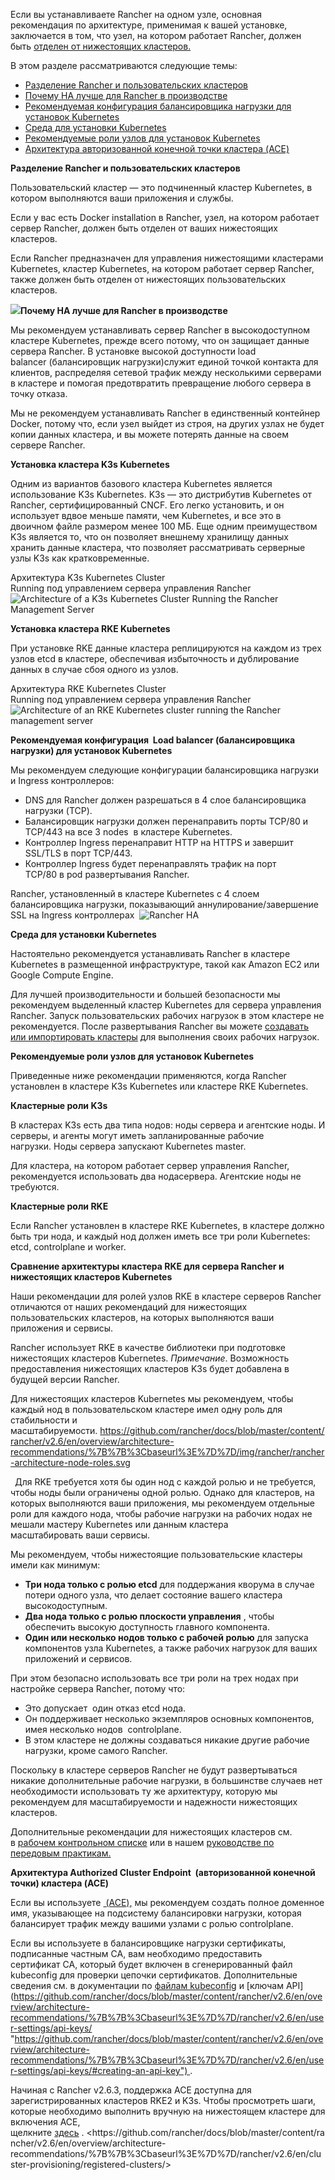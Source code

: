 ﻿






Если вы устанавливаете Rancher на одном узле, основная рекомендация по архитектуре, применимая к вашей установке, заключается в том, что узел, на котором работает Rancher, должен быть [отделен от нижестоящих кластеров.](https://github.com/rancher/docs/blob/master/content/rancher/v2.6/en/overview/architecture-recommendations/_index.md "https://github.com/rancher/docs/blob/master/content/rancher/v2.6/en/overview/architecture-recommendations/_index.md#separation-of-rancher-and-user-clusters")

В этом разделе рассматриваются следующие темы:

- [Разделение Rancher и пользовательских кластеров](https://github.com/rancher/docs/blob/master/content/rancher/v2.6/en/overview/architecture-recommendations/_index.md "https://github.com/rancher/docs/blob/master/content/rancher/v2.6/en/overview/architecture-recommendations/_index.md#separation-of-rancher-and-user-clusters")
- [Почему HA лучше для Rancher в производстве](https://github.com/rancher/docs/blob/master/content/rancher/v2.6/en/overview/architecture-recommendations/_index.md "https://github.com/rancher/docs/blob/master/content/rancher/v2.6/en/overview/architecture-recommendations/_index.md#why-ha-is-better-for-rancher-in-production")
- [Рекомендуемая конфигурация балансировщика нагрузки для установок Kubernetes](https://github.com/rancher/docs/blob/master/content/rancher/v2.6/en/overview/architecture-recommendations/_index.md "https://github.com/rancher/docs/blob/master/content/rancher/v2.6/en/overview/architecture-recommendations/_index.md#recommended-load-balancer-configuration-for-kubernetes-installations")
- [Среда для установки Kubernetes](https://github.com/rancher/docs/blob/master/content/rancher/v2.6/en/overview/architecture-recommendations/_index.md "https://github.com/rancher/docs/blob/master/content/rancher/v2.6/en/overview/architecture-recommendations/_index.md#environment-for-kubernetes-installations")
- [Рекомендуемые роли узлов для установок Kubernetes](https://github.com/rancher/docs/blob/master/content/rancher/v2.6/en/overview/architecture-recommendations/_index.md "https://github.com/rancher/docs/blob/master/content/rancher/v2.6/en/overview/architecture-recommendations/_index.md#recommended-node-roles-for-kubernetes-installations")
- [Архитектура авторизованной конечной точки кластера (ACE)](https://github.com/rancher/docs/blob/master/content/rancher/v2.6/en/overview/architecture-recommendations/_index.md "https://github.com/rancher/docs/blob/master/content/rancher/v2.6/en/overview/architecture-recommendations/_index.md#architecture-for-an-authorized-cluster-endpoint-ace")

**Разделение Rancher и пользовательских кластеров**

Пользовательский кластер — это подчиненный кластер Kubernetes, в котором выполняются ваши приложения и службы.

Если у вас есть Docker installation в Rancher, узел, на котором работает сервер Rancher, должен быть отделен от ваших нижестоящих кластеров.

Если Rancher предназначен для управления нижестоящими кластерами Kubernetes, кластер Kubernetes, на котором работает сервер Rancher, также должен быть отделен от нижестоящих пользовательских кластеров.

![](Aspose.Words.9417f876-1824-4ed7-8eb5-683338ccdbd4.001.png)**Почему HA лучше для Rancher в производстве**

Мы рекомендуем устанавливать сервер Rancher в высокодоступном кластере Kubernetes, прежде всего потому, что он защищает данные сервера Rancher. В установке высокой доступности load balancer (балансировщик нагрузки)служит единой точкой контакта для клиентов, распределяя сетевой трафик между несколькими серверами в кластере и помогая предотвратить превращение любого сервера в точку отказа.

Мы не рекомендуем устанавливать Rancher в единственный контейнер Docker, потому что, если узел выйдет из строя, на других узлах не будет копии данных кластера, и вы можете потерять данные на своем сервере Rancher.

**Установка кластера K3s Kubernetes**

Одним из вариантов базового кластера Kubernetes является использование K3s Kubernetes. K3s — это дистрибутив Kubernetes от Rancher, сертифицированный CNCF. Его легко установить, и он использует вдвое меньше памяти, чем Kubernetes, и все это в двоичном файле размером менее 100 МБ. Еще одним преимуществом K3s является то, что он позволяет внешнему хранилищу данных хранить данные кластера, что позволяет рассматривать серверные узлы K3s как кратковременные.

Архитектура K3s Kubernetes Cluster Running под управлением сервера управления Rancher  ![Architecture of a K3s Kubernetes Cluster Running the Rancher Management Server]({{}}/img/rancher/k3s-server-storage.svg)

**Установка кластера RKE Kubernetes**

При установке RKE данные кластера реплицируются на каждом из трех узлов etcd в кластере, обеспечивая избыточность и дублирование данных в случае сбоя одного из узлов.

Архитектура RKE Kubernetes Cluster Running под управлением сервера управления Rancher   ![Architecture of an RKE Kubernetes cluster running the Rancher management server]({{}}/img/rancher/rke-server-storage.svg)

**Рекомендуемая конфигурация  Load balancer (балансировщика нагрузки) для установок Kubernetes**

Мы рекомендуем следующие конфигурации балансировщика нагрузки и Ingress контроллеров:

- DNS для Rancher должен разрешаться в 4 слое балансировщика нагрузки (TCP).
- Балансировщик нагрузки должен перенаправить порты TCP/80 и TCP/443 на все 3 nodes  в кластере Kubernetes.
- Контроллер Ingress перенаправит HTTP на HTTPS и завершит SSL/TLS в порт TCP/443.
- Контроллер Ingress будет перенаправлять трафик на порт TCP/80 в pod развертывания Rancher.

Rancher, установленный в кластере Kubernetes с 4 слоем балансировщика нагрузки, показывающий аннулирование/завершение SSL на Ingress контроллерах  ![Rancher HA]({{}}/img/rancher/ha/rancher2ha.svg)

**Среда для установки Kubernetes**

Настоятельно рекомендуется устанавливать Rancher в кластере Kubernetes в размещенной инфраструктуре, такой как Amazon EC2 или Google Compute Engine.

Для лучшей производительности и большей безопасности мы рекомендуем выделенный кластер Kubernetes для сервера управления Rancher. Запуск пользовательских рабочих нагрузок в этом кластере не рекомендуется. После развертывания Rancher вы можете [создавать или импортировать кластеры](https://github.com/rancher/docs/blob/master/content/rancher/v2.6/en/overview/architecture-recommendations/%7B%7B%3Cbaseurl%3E%7D%7D/rancher/v2.6/en/cluster-provisioning "https://github.com/rancher/docs/blob/master/content/rancher/v2.6/en/overview/architecture-recommendations/%7B%7B%3Cbaseurl%3E%7D%7D/rancher/v2.6/en/cluster-provisioning") для выполнения своих рабочих нагрузок.

**Рекомендуемые роли узлов для установок Kubernetes**

Приведенные ниже рекомендации применяются, когда Rancher установлен в кластере K3s Kubernetes или кластере RKE Kubernetes.

**Кластерные роли K3s**

В кластерах K3s есть два типа нодов: ноды сервера и агентские ноды. И серверы, и агенты могут иметь запланированные рабочие нагрузки. Ноды сервера запускают Kubernetes master.

Для кластера, на котором работает сервер управления Rancher, рекомендуется использовать два нодасервера. Агентские ноды не требуются.

**Кластерные роли RKE**

Если Rancher установлен в кластере RKE Kubernetes, в кластере должно быть три нода, и каждый нод должен иметь все три роли Kubernetes: etcd, controlplane и worker.

**Сравнение архитектуры кластера RKE для сервера Rancher и нижестоящих кластеров Kubernetes**

Наши рекомендации для ролей узлов RKE в кластере серверов Rancher отличаются от наших рекомендаций для нижестоящих пользовательских кластеров, на которых выполняются ваши приложения и сервисы.

Rancher использует RKE в качестве библиотеки при подготовке нижестоящих кластеров Kubernetes. *Примечание*. Возможность предоставления нижестоящих кластеров K3s будет добавлена ​​в будущей версии Rancher.

Для нижестоящих кластеров Kubernetes мы рекомендуем, чтобы каждый нод в пользовательском кластере имел одну роль для стабильности и масштабируемости. <https://github.com/rancher/docs/blob/master/content/rancher/v2.6/en/overview/architecture-recommendations/%7B%7B%3Cbaseurl%3E%7D%7D/img/rancher/rancher-architecture-node-roles.svg> 

` `Для RKE требуется хотя бы один нод с каждой ролью и не требуется, чтобы ноды были ограничены одной ролью. Однако для кластеров, на которых выполняются ваши приложения, мы рекомендуем отдельные роли для каждого нода, чтобы рабочие нагрузки на рабочих нодах не мешали мастеру Kubernetes или данным кластера масштабировать ваши сервисы.

Мы рекомендуем, чтобы нижестоящие пользовательские кластеры имели как минимум:

- **Три нода только с ролью etcd** для поддержания кворума в случае потери одного узла, что делает состояние вашего кластера высокодоступным.
- **Два нода только с ролью плоскости управления** , чтобы обеспечить высокую доступность главного компонента.
- **Один или несколько нодов только с рабочей ролью** для запуска компонентов узла Kubernetes, а также рабочих нагрузок для ваших приложений и сервисов.

При этом безопасно использовать все три роли на трех нодах при настройке сервера Rancher, потому что:

- Это допускает  один отказ etcd нода.
- Он поддерживает несколько экземпляров основных компонентов, имея несколько нодов  controlplane.
- В этом кластере не должны создаваться никакие другие рабочие нагрузки, кроме самого Rancher.

Поскольку в кластере серверов Rancher не будут развертываться никакие дополнительные рабочие нагрузки, в большинстве случаев нет необходимости использовать ту же архитектуру, которую мы рекомендуем для масштабируемости и надежности нижестоящих кластеров.

Дополнительные рекомендации для нижестоящих кластеров см. в [рабочем контрольном списке](https://github.com/rancher/docs/blob/master/content/rancher/v2.6/en/overview/architecture-recommendations/%7B%7B%3Cbaseurl%3E%7D%7D/rancher/v2.6/en/cluster-provisioning/production "https://github.com/rancher/docs/blob/master/content/rancher/v2.6/en/overview/architecture-recommendations/%7B%7B%3Cbaseurl%3E%7D%7D/rancher/v2.6/en/cluster-provisioning/production") или в нашем [руководстве по передовым практикам.](https://github.com/rancher/docs/blob/master/content/rancher/v2.6/en/overview/architecture-recommendations/%7B%7B%3Cbaseurl%3E%7D%7D/rancher/v2.6/en/best-practices "https://github.com/rancher/docs/blob/master/content/rancher/v2.6/en/overview/architecture-recommendations/%7B%7B%3Cbaseurl%3E%7D%7D/rancher/v2.6/en/best-practices")

**Архитектура Authorized Cluster Endpoint  (авторизованной конечной точки) кластера (ACE)**

Если вы используете [ (ACE),](https://github.com/rancher/docs/blob/master/content/rancher/v2.6/en/overview/architecture-recommendations/%7B%7B%3Cbaseurl%3E%7D%7D/rancher/v2.6/en/overview/architecture/ "https://github.com/rancher/docs/blob/master/content/rancher/v2.6/en/overview/architecture-recommendations/%7B%7B%3Cbaseurl%3E%7D%7D/rancher/v2.6/en/overview/architecture/#4-authorized-cluster-endpoint") мы рекомендуем создать полное доменное имя, указывающее на подсистему балансировки нагрузки, которая балансирует трафик между вашими узлами с ролью controlplane.

Если вы используете в балансировщике нагрузки сертификаты, подписанные частным CA, вам необходимо предоставить сертификат CA, который будет включен в сгенерированный файл kubeconfig для проверки цепочки сертификатов. Дополнительные сведения см. в документации по [файлам kubeconfig](https://github.com/rancher/docs/blob/master/content/rancher/v2.6/en/overview/architecture-recommendations/%7B%7B%3Cbaseurl%3E%7D%7D/rancher/v2.6/en/cluster-admin/cluster-access/kubectl "https://github.com/rancher/docs/blob/master/content/rancher/v2.6/en/overview/architecture-recommendations/%7B%7B%3Cbaseurl%3E%7D%7D/rancher/v2.6/en/cluster-admin/cluster-access/kubectl") и [ключам API](https://github.com/rancher/docs/blob/master/content/rancher/v2.6/en/overview/architecture-recommendations/%7B%7B%3Cbaseurl%3E%7D%7D/rancher/v2.6/en/user-settings/api-keys/ "https://github.com/rancher/docs/blob/master/content/rancher/v2.6/en/overview/architecture-recommendations/%7B%7B%3Cbaseurl%3E%7D%7D/rancher/v2.6/en/user-settings/api-keys/#creating-an-api-key") .

Начиная с Rancher v2.6.3, поддержка ACE доступна для зарегистрированных кластеров RKE2 и K3s. Чтобы просмотреть шаги, которые необходимо выполнить вручную на нижестоящем кластере для включения ACE, щелкните [здесь](https://github.com/rancher/docs/blob/master/content/rancher/v2.6/en/overview/architecture-recommendations/%7B%7B%3Cbaseurl%3E%7D%7D/rancher/v2.6/en/cluster-provisioning/registered-clusters/ "https://github.com/rancher/docs/blob/master/content/rancher/v2.6/en/overview/architecture-recommendations/%7B%7B%3Cbaseurl%3E%7D%7D/rancher/v2.6/en/cluster-provisioning/registered-clusters/#authorized-cluster-endpoint-support-for-rke2-and-k3s-clusters") . <https://github.com/rancher/docs/blob/master/content/rancher/v2.6/en/overview/architecture-recommendations/%7B%7B%3Cbaseurl%3E%7D%7D/rancher/v2.6/en/cluster-provisioning/registered-clusters/>


